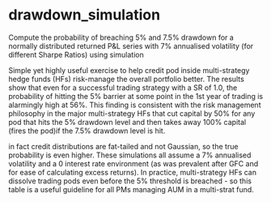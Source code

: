 # drawdown_simulation

Compute the probability of breaching 5% and 7.5% drawdown for a normally distributed returned P&L series with 7% annualised volatility (for different Sharpe Ratios) using simulation

Simple yet highly useful exercise to help credit pod inside multi-strategy hedge funds (HFs) risk-manage the overall portfolio better. 
The results show that even for a successful trading strategy with a SR of 1.0, the probability of hitting the 5% barrier at some point in the 1st year of trading is alarmingly high at 56%. This finding is consistent with the risk management philosophy in the major multi-strategy HFs that cut capital by 50% for any pod that hits the 5% drawdown level and then takes away 100% capital (fires the pod)if the 7.5% drawdown level is hit. 

in fact credit distributions are fat-tailed and not Gaussian, so the true probability is even higher. These simulations all assume a 7% annualised volatility and a 0 interest rate environment (as was prevalent after GFC and for ease of calculating excess returns). In practice, multi-strategy HFs  can dissolve trading pods even before the 5% threshold is breached - so this table is a useful guideline for all PMs managing AUM in a multi-strat fund.   
